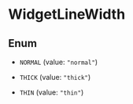 # WidgetLineWidth

## Enum

- `NORMAL` (value: `"normal"`)

- `THICK` (value: `"thick"`)

- `THIN` (value: `"thin"`)
